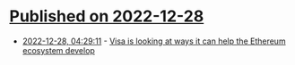 # [Published on 2022-12-28](index.md)

* [2022-12-28, 04:29:11](https://news.ycombinator.com/item?id=34157549) - [Visa is looking at ways it can help the Ethereum ecosystem develop](https://twitter.com/catgu_/status/1604896035616264205)
